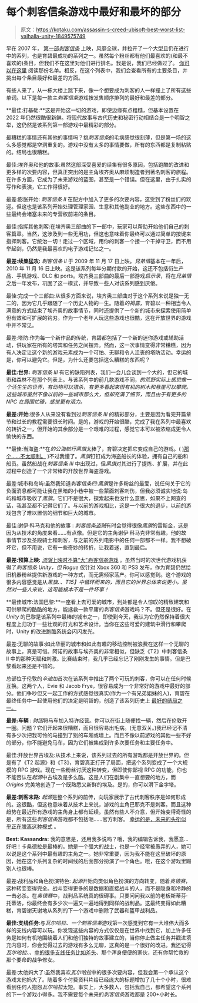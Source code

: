 # 每个刺客信条游戏中最好和最坏的部分

> 原文：<https://kotaku.com/assassin-s-creed-ubisoft-best-worst-list-valhalla-unity-1849575749>

早在 2007 年， [第一部*刺客信条*](https://en.wikipedia.org/wiki/Assassin%27s_Creed_(video_game)) 上映，风靡全球，并拉开了一个大型且仍在进行中的系列，也是育碧最成功的系列之一。虽然每个粉丝都有他们最喜欢的(和最不喜欢的)条目，但我们不在这里对他们进行排名。我是说，我们已经做过了。 [你可以在这里](https://kotaku.com/lets-rank-the-assassins-creed-games-worst-to-best-1844019813) 阅读那份名单。相反，在这个列表中，我们会查看所有的主要条目，并挑出每个条目最好和最差的方面。

有些人来了，从一栋大楼上跳下来，像一个想要成为刺客的人一样撞上了所有这些单词。以下是每一款主*刺客信条*游戏按发售顺序排列的最好和最差的部分。

**最佳:打基础:**这是开始这一切的游戏，即使边缘有点粗糙，但基本设置在 2022 年仍然很酷很新鲜。将现代故事与古代历史和秘密行动相结合是一个明智之举，这仍然是该系列第一部游戏中最精彩的部分。

最糟糕的事情还有其他的事情吗？挑*刺客信条*的毛病感觉很刻薄，但是第一场的这么多感觉都是空洞重复的。游戏中没有太多的事情要做，所有的东西都是复制粘贴的。结局也很糟糕。

最佳:埃齐奥和他的故事:虽然这部深受喜爱的续集有很多原因，包括跑酷的改进和更多样的次要内容，但真正突出的是主角埃齐奥从麻烦制造者到著名刺客的旅程。在许多方面，它成为了未来游戏的蓝图，甚至是一个错误。但在这里，由于扎实的写作和表演，它工作得很好。

最差:膨胀开始: *刺客信条 II* 在配方中加入了更多的次要内容，这受到了粉丝们的欢迎。但这也是该系列开始处理管理家园、生意和其他副业的地方。这些东西中的一些最终会堵塞未来的专营权前进的条目。

最佳:指挥其他刺客:在埃齐奥三部曲的下一部中，玩家可以帮助开始他们自己的刺客篇章。当然，这涉及到一些无用功，但这也意味着你最终可以通过简单的按键来指挥刺客。它统治一切！走过一个区域，用你的刺客一个接一个干掉守卫，而不用举起剑，仍然是我最喜欢的电子游戏记忆之一。

**最差:续集猛攻:** *刺客信条 II* 于 2009 年 11 月 17 日上映。*兄弟情*基本在一年后，2010 年 11 月 16 日上映。这是该系列每年分期付款的开始，这还不包括衍生产品、手机游戏、DLC 和 ports。埃齐奥三部曲的最后一部游戏*启示录*，将在*兄弟情*之后一年发布，巩固了这一模式，并导致一些人对该系列感到厌倦。

最佳:完成一个三部曲:从很多方面来说，埃齐奥三部曲对于这个系列来说是独一无二的，因为它几乎跟随了一个历史人物的一生。随着*的揭露*，育碧以一种相当令人满意的方式结束了埃齐奥的故事情节，同时还提供了一个新的城市来探索使用简单但有效和可扩展的钩刃。作为一个老年人玩这些游戏也很酷，这在开放世界的游戏中并不常见。

最差:塔防:作为每一个新作品的传统，育碧都包括了一个新的迷你游戏或辅助活动，供玩家在所有的塔宾和任务之间摆弄。然而，这一次事情变得非常糟糕，因为有人决定让这个新的游戏元素成为一个可怕、无聊和令人沮丧的塔防活动。幸运的是，你可以避免它。但是，为什么还要包括这么糟糕的东西呢？

**最佳:世界:** *刺客信条 III* 有它的缺陷列表，我们一会儿会谈到一个大的，但它的城市和森林不在那个列表上。与该系列中的前几款游戏不同，*的荒野实际上感觉像一个活生生的世界，有动物可以猎杀，有更多看起来很有机的树木和悬崖可以攀爬。这些城市虽然不像以前的一些城市那么大，但却充满了细节，而且由于有更多的 NPC 在周围忙碌，感觉更有活力。*

**最差:开始**:很多人从来没有看到过*刺客信条 III* 的精彩部分，主要是因为看完开篇章节和过长的教程需要很长时间。是的，游戏的开始很酷，完成了我在系列中最喜欢的转折之一，但开始的其余部分是一个艰难的过程，感觉它本可以被浓缩成更令人愉快的东西。

**最佳:当海盗:**在*的公海航行黑旗*太棒了，育碧决定把它变成自己的游戏。( [)那个……不太顺利。](https://kotaku.com/first-it-was-an-assassins-creed-expansion-now-its-ubis-1847326742) )不过我懂了。*黑旗*钉钉成为海盗船长的体验，拥有自己的船和船员。虽然船战在*刺客信条 III* 中出现过，但*黑旗*对其进行了提炼、扩展，并在此过程中创造了一个非常棒的开放世界海盗游戏。

最差:城市和岛屿:虽然我知道*刺客信条四:黑旗*是许多粉丝的最爱，说任何关于它的负面消息都可能让我在黑暗的小巷中被一些蒙面刺客刺伤，但我必须诚实地说:岛屿和城市吸收了*黑旗*。它们不是很大，探索起来也没什么意思，如果不上网查的话，我甚至都不记得它们了。与以前的游戏相比，这是一个很大的退步，以前的游戏包含了难以置信的细节和巨大的城市。

最佳:谢伊·科马克和他的故事 : *刺客信条盗贼*有时会觉得很像*黑旗*的雷斯金，这是因为从技术的角度来看……有点像。但是它的主角谢伊·科马克非常有趣，他的故事情节涉及圣殿骑士和刺客，与之前的系列电影中的任何一部都不一样。我不想破坏它，但不用说，它有一些奇妙的转折，让我着迷，直到最后。

**最差:预算上映:** [*流氓*上映时不算“大”*刺客信条*游戏](https://kotaku.com/assassins-creed-rogue-the-kotaku-review-1661801416) 。虽然当时的次世代游戏机获得了*刺客信条 Unity，但 Rogue* 仅针对 Xbox 360 和 PS3 发布，作为育碧仍然给旧机器粉丝提供新游戏的一种方式，而无需倾家荡产。你可以感觉到。这个游戏的很多内容感觉是从*黑旗*、*、T15】中循环而来的，而且它的世界总体来说更小。虽然对一些人来说，这可能根本不是一件坏事！* 

**最佳城市:法国巴黎:**一座看上去可爱的城市，到处都是令人惊叹的精致建筑和可供攀爬的酷酷的地方，能拯救一款平庸的*刺客信条*游戏吗？不。但还是很好。在 *Unity* 的巴黎是该系列中最棒的城市之一，即使到今天，我认为它仍然保持着很大程度上归功于一些壮观的灯光和艺术设计。当你在这些可爱的建筑中滑行和攀爬时，Unity 的改进跑酷系统会闪闪发光。

最差:无聊的故事:如此华丽的城市和如此有趣的移动控制被浪费在这样一个无聊的故事上，真是可惜。阿诺的故事与埃齐奥的非常相似，但缺乏《T2》中刺客信条 II 中的那种天赋和刺激。比赛结束时，我几乎已经忘记了刚刚发生的事情。但是巴黎看起来还是不错的。

总部位于伦敦的*辛迪加*首次在该系列中推出了两个可玩的刺客，你可以在任何时候互换。这两个人，Evie 和 Jacob Frye，很容易成为一个非常好的游戏中最好的部分。他们争吵但又一起工作的方式感觉很真实(作为一个有兄弟姐妹的人)，育碧在最终任务中一起使用他们的决定是明智的，创造了该系列历史上 [最好的结局之一。](https://kotaku.com/assassins-creed-syndicate-has-the-best-ending-of-the-se-1846200499)

**最差:车辆** : *财团*将马车加入特许经营。你可以在街上随便找一辆，然后在伦敦开一圈。问题？它们开起来很糟糕，而且很容易出毛病。(无意双关。)我已经记不清有多少次把我可怜的马撞到了别的车厢或墙上。而且不像以前游戏的其他一些不好的部分，你不能避免马车，因为它们被集成到许多次要任务和主要任务中。

最佳:开放世界古埃及:从技术上来说，该系列过去的所有游戏都是开放世界的。但是有了《T2 起源》和《T3》，育碧真正打开了局面，把这个系列变成了一个大规模的 RPG 游戏。现在一些粉丝讨厌这种转变，但即使你鄙视 RPG 的功能，你也不能否认在*起源*中古埃及是多么酷。这是人们在剧集中一直想要的地方，而 *Origins* 完美地创造了一个既熟悉又新鲜的埃及。是的，你可以滑下金字塔。

**最差:刺客末路:** *起源*是整个系列的前传，向玩家展示了古代刺客秩序是如何形成的。这很酷，但这也意味着从技术上来说，游戏的主角巴耶克不是刺客。而且这种趋势在最近所有游戏的主角身上都有延续。虽然有些人不介意，但开始变得奇怪的是，所有这些*刺客信条*游戏都不包括呃……官方刺客。 [幸运的是，未来的头衔似乎正在脱离这种模式](https://kotaku.com/assassins-creed-red-mirage-ubisoft-hexe-jade-netflix-1849521945) 。

**Best: Kassandra:** 我的意思是，还用我多说吗？哦，我的编辑告诉我，我愿意…好吧！卡桑德拉是最棒的。她是一个强大的战士，也是一个经常被愚弄的人，她可以说是这个系列中最有趣的主角之一。她非常重要，因为我不能在这里破坏的原因，她在这个系列复杂的时间线的后面部分扮演了一个角色。哦，在这个游戏里踢别人也很棒。

最差:战利品和角色扮演特色: *起源*开始向类似角色扮演的方向转变，随着*奥德赛*，这种转变变得完全。战斗变得更多的是数据和直接战斗的人，而不是隐身和冷静的一击必杀。在*奥德赛*中，战利品系统真的很碍事。只要问问我以前的老板斯蒂芬·托蒂洛，你最终会有多少次一遍又一遍地得到同样的战利品。这最终变得如此糟糕，育碧谢天谢地从系列的下一个游戏中删除了武器和盔甲战利品。

**最佳:支线任务**:与*瓦尔哈拉、*一个*刺客信条*游戏第一次感觉到它有一大堆伟大而多样的支线内容可以玩。你发现这些内容的方式仅仅是在世界中找到它，加上许多任务是如何有机地围绕着人们和他们独特的故事建立的，当你停止做主任务并戳进填充内容时，你会觉得过去的游戏有多么无聊，这真的是一个很好的改进。我还记得*瓦尔哈拉*、、[中的很多支线任务比如斧头](https://kotaku.com/rip-to-assassins-creeds-best-npc-a-real-one-1845740505)、那个浑身便便的家伙，还有你帮忙救的那个要命的战争修女。

最差:太他妈大了:虽然我喜欢*瓦尔哈拉*中的很多次要内容，但我会第一个承认这个游戏太他妈大了。随着多个付费资料片给已经庞大的标题增加了几十个小时，很难看到任何人抱怨*瓦尔哈拉*太短。事实上，大多数人，包括我自己，都希望这个系列的下一个游戏小得多。我不需要每个未来的*刺客信条*游戏都是 200+小时长。